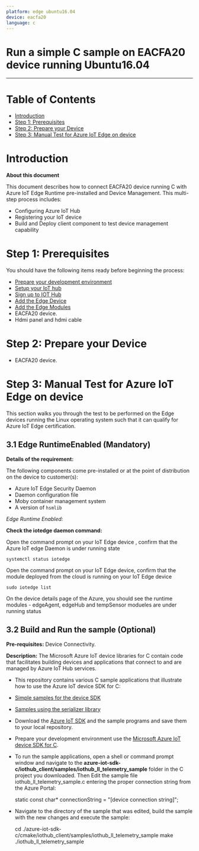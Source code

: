 ```yaml
---
platform: edge ubuntu16.04
device: eacfa20 
language: c
---
```


Run a simple C sample on EACFA20 device running Ubuntu16.04
===
---

# Table of Contents

-   [Introduction](#Introduction)
-   [Step 1: Prerequisites](#Prerequisites)
-   [Step 2: Prepare your Device](#PrepareDevice)
-   [Step 3: Manual Test for Azure IoT Edge on device](#Manual)

<a name="Introduction"></a>
# Introduction

**About this document**

This document describes how to connect EACFA20 device running C with Azure IoT Edge Runtime pre-installed and Device Management. This multi-step process includes:

-   Configuring Azure IoT Hub
-   Registering your IoT device
-   Build and Deploy client component to test device management capability 

<a name="Prerequisites"></a>
# Step 1: Prerequisites

You should have the following items ready before beginning the process:

-   [Prepare your development environment][setup-devbox-linux]
-   [Setup your IoT hub](https://account.windowsazure.com/signup?offer=ms-azr-0044p)
-   [Sign up to IOT Hub](https://account.windowsazure.com/signup?offer=ms-azr-0044p)
-   [Add the Edge Device](https://docs.microsoft.com/en-us/azure/iot-edge/quickstart-linux)
-   [Add the Edge Modules](https://docs.microsoft.com/en-us/azure/iot-edge/quickstart-linux#deploy-a-module)
-   EACFA20 device.
-   Hdmi panel and hdmi cable

<a name="PrepareDevice"></a>
# Step 2: Prepare your Device

-   EACFA20 device.

<a name="Manual"></a>
# Step 3: Manual Test for Azure IoT Edge on device

This section walks you through the test to be performed on the Edge devices running the Linux operating system such that it can qualify for Azure IoT Edge certification.

<a name="Step-3-1-IoTEdgeRunTime"></a>
## 3.1 Edge RuntimeEnabled (Mandatory)

**Details of the requirement:**

The following components come pre-installed or at the point of distribution on the device to customer(s):

-   Azure IoT Edge Security Daemon
-   Daemon configuration file
-   Moby container management system
-   A version of `hsmlib` 

*Edge Runtime Enabled:*

**Check the iotedge daemon command:** 

Open the command prompt on your IoT Edge device , confirm that the Azure IoT edge Daemon is under running state

    systemctl status iotedge

Open the command prompt on your IoT Edge device, confirm that the module deployed from the cloud is running on your IoT Edge device

    sudo iotedge list

On the device details page of the Azure, you should see the runtime modules - edgeAgent, edgeHub and tempSensor modueles are under running status


<a name="Step-3-2-DeviceManagement"></a>
## 3.2 Build and Run the sample (Optional)

**Pre-requisites:** Device Connectivity.

**Description:** The Microsoft Azure IoT device libraries for C contain code that facilitates building devices and applications that connect to and are managed by Azure IoT Hub services.

-   This repository contains various C sample applications that illustrate how to use the Azure IoT device SDK for C:

   -  [Simple samples for the device SDK][simple_samples]

   -  [Samples using the serializer library][serializer_samples]
-	Download the [Azure IoT SDK](https://github.com/Azure/azure-iot-sdk-c) and the sample programs and save them to your local repository.
-	Prepare your development environment use the [Microsoft Azure IoT device SDK for C](https://github.com/Azure/azure-iot-sdk-c/blob/master/doc/devbox_setup.md#linux).
-	To run the sample applications, open a shell or command prompt window and navigate to the **azure-iot-sdk-c/iothub_client/samples/iothub\_ll\_telemetry\_sample** folder in the C project you downloaded. Then Edit the sample file iothub\_ll\_telemetry\_sample.c entering the proper connection string from the Azure Portal:

	static const char* connectionString = "[device connection string]";

-   Navigate to the directory of the sample that was edited, build the sample with the new changes and execute the sample:

    cd ./azure-iot-sdk-c/cmake/iothub_client/samples/iothub_ll_telemetry_sample
    make
    ./iothub_ll_telemetry_sample
  
[setup-devbox-linux]: https://github.com/Azure/azure-iot-sdk-c/blob/master/doc/devbox_setup.md
[simple_samples]:https://github.com/Azure/azure-iot-sdk-c/tree/master/iothub_client/samples
[serializer_samples]:https://github.com/Azure/azure-iot-sdk-c/tree/master/serializer/samples